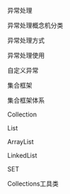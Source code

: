 异常处理

异常处理概念机分类

异常处理方式

异常处理使用

自定义异常

集合框架

集合框架体系

Collection

List

ArrayList

LinkedList

SET

Collections工具类

